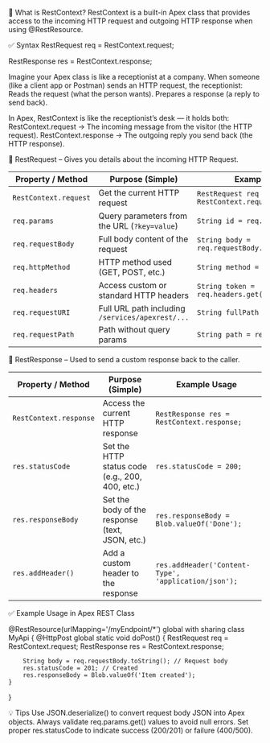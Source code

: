 🚀 What is RestContext?
RestContext is a built-in Apex class that provides access to the incoming HTTP request and outgoing HTTP response when using @RestResource.

✅ Syntax
RestRequest req = RestContext.request;

RestResponse res = RestContext.response;

Imagine your Apex class is like a receptionist at a company. When someone (like a client app or Postman) sends an HTTP request, the receptionist:
Reads the request (what the person wants).
Prepares a response (a reply to send back).

In Apex, RestContext is like the receptionist’s desk — it holds both:
RestContext.request → The incoming message from the visitor (the HTTP request).
RestContext.response → The outgoing reply you send back (the HTTP response).

🔹 RestRequest – Gives you details about the incoming HTTP Request.

| Property / Method     | Purpose (Simple)                                 | Example Usage                                      |
| --------------------- | ------------------------------------------------ | -------------------------------------------------- |
| `RestContext.request` | Get the current HTTP request                     | `RestRequest req = RestContext.request;`           |
| `req.params`          | Query parameters from the URL (`?key=value`)     | `String id = req.params.get('id');`                |
| `req.requestBody`     | Full body content of the request                 | `String body = req.requestBody.toString();`        |
| `req.httpMethod`      | HTTP method used (GET, POST, etc.)               | `String method = req.httpMethod;`                  |
| `req.headers`         | Access custom or standard HTTP headers           | `String token = req.headers.get('Authorization');` |
| `req.requestURI`      | Full URL path including `/services/apexrest/...` | `String fullPath = req.requestURI;`                |
| `req.requestPath`     | Path without query params                        | `String path = req.requestPath;`                   |


🔸 RestResponse – Used to send a custom response back to the caller.

| Property / Method      | Purpose (Simple)                                | Example Usage                                        |
| ---------------------- | ----------------------------------------------- | ---------------------------------------------------- |
| `RestContext.response` | Access the current HTTP response                | `RestResponse res = RestContext.response;`           |
| `res.statusCode`       | Set the HTTP status code (e.g., 200, 400, etc.) | `res.statusCode = 200;`                              |
| `res.responseBody`     | Set the body of the response (text, JSON, etc.) | `res.responseBody = Blob.valueOf('Done');`           |
| `res.addHeader()`      | Add a custom header to the response             | `res.addHeader('Content-Type', 'application/json');` |


✅ Example Usage in Apex REST Class

@RestResource(urlMapping='/myEndpoint/*')
global with sharing class MyApi {
    @HttpPost
    global static void doPost() {
        RestRequest req = RestContext.request;
        RestResponse res = RestContext.response;

        String body = req.requestBody.toString(); // Request body
        res.statusCode = 201; // Created
        res.responseBody = Blob.valueOf('Item created');
    }
}


💡 Tips
Use JSON.deserialize() to convert request body JSON into Apex objects.
Always validate req.params.get() values to avoid null errors.
Set proper res.statusCode to indicate success (200/201) or failure (400/500).
